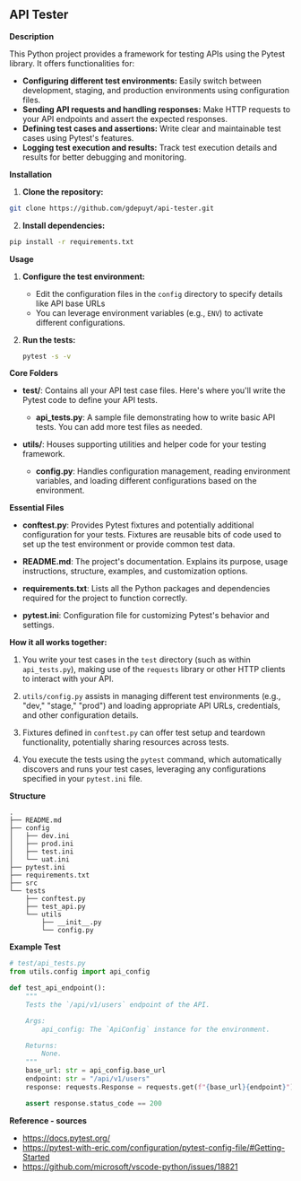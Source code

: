 ## API Tester

**Description**

This Python project provides a framework for testing APIs using the Pytest library. It offers functionalities for:

* **Configuring different test environments:** Easily switch between development, staging, and production environments using configuration files.
* **Sending API requests and handling responses:** Make HTTP requests to your API endpoints and assert the expected responses.
* **Defining test cases and assertions:** Write clear and maintainable test cases using Pytest's features.
* **Logging test execution and results:** Track test execution details and results for better debugging and monitoring.

**Installation**

1. **Clone the repository:**

```bash
git clone https://github.com/gdepuyt/api-tester.git
```

2. **Install dependencies:**

```bash
pip install -r requirements.txt
```

**Usage**

1. **Configure the test environment:**

   * Edit the configuration files in the `config` directory to specify details like API base URLs
   * You can leverage environment variables (e.g., `ENV`) to activate different configurations.

2. **Run the tests:**

   ```bash
   pytest -s -v
   ```

**Core Folders**

* **test/**: Contains all your API test case files. Here's where you'll write the Pytest code to define your API tests.
   * **api_tests.py**: A sample file demonstrating how to write basic API tests. You can add more test files as needed.

* **utils/**: Houses supporting utilities and helper code for your testing framework.
    * **config.py**: Handles configuration management, reading environment variables, and loading different configurations based on the environment.

**Essential Files**

* **conftest.py**: Provides Pytest fixtures and potentially additional configuration for your tests.  Fixtures are reusable bits of code used to set up the test environment or provide common test data.

* **README.md**: The project's documentation. Explains its purpose, usage instructions, structure, examples, and customization options.

* **requirements.txt**:  Lists all the Python packages and dependencies  required for the project to function correctly.

* **pytest.ini**: Configuration file for customizing Pytest's behavior and settings.

**How it all works together:**

1. You write your test cases in the `test` directory (such as within `api_tests.py`), making use of the `requests` library or other HTTP clients to interact with your API.

2. `utils/config.py` assists in managing different test environments (e.g., "dev," "stage," "prod") and loading appropriate API URLs, credentials, and other configuration details.

3. Fixtures defined in `conftest.py` can offer test setup and teardown functionality, potentially sharing resources across tests.

4. You execute the tests using the `pytest` command, which automatically discovers and runs your test cases, leveraging any configurations specified in your `pytest.ini` file.




**Structure**

```
.
├── README.md
├── config
│   ├── dev.ini
│   ├── prod.ini
│   ├── test.ini
│   └── uat.ini
├── pytest.ini
├── requirements.txt
├── src
└── tests
    ├── conftest.py
    ├── test_api.py
    └── utils
        ├── __init__.py
        └── config.py
```






**Example Test**

```python
# test/api_tests.py
from utils.config import api_config

def test_api_endpoint():
    """
    Tests the `/api/v1/users` endpoint of the API.

    Args:
        api_config: The `ApiConfig` instance for the environment.

    Returns:
        None.
    """
    base_url: str = api_config.base_url
    endpoint: str = "/api/v1/users"
    response: requests.Response = requests.get(f"{base_url}{endpoint}")

    assert response.status_code == 200
```

**Reference - sources**

* https://docs.pytest.org/
* https://pytest-with-eric.com/configuration/pytest-config-file/#Getting-Started
* https://github.com/microsoft/vscode-python/issues/18821

